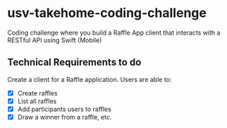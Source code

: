 
# usv-takehome-coding-challenge
Coding challenge where you build a Raffle App client that interacts with a RESTful API using Swift (Mobile)

## Technical Requirements to do
Create a client for a Raffle application. Users are able to:

* [X] Create raffles
* [X] List all raffles
* [X] Add participants users to raffles
* [X] Draw a winner from a raffle, etc.
